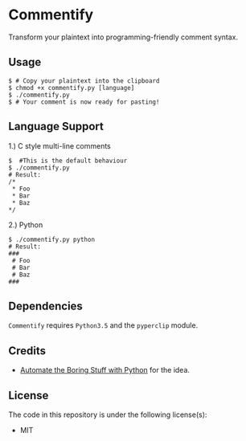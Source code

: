 # Commentify

Transform your plaintext into programming-friendly comment syntax.

## Usage

```
$ # Copy your plaintext into the clipboard
$ chmod +x commentify.py [language]
$ ./commentify.py
$ # Your comment is now ready for pasting!
```

## Language Support

1.) C style multi-line comments

```
$  #This is the default behaviour
$ ./commentify.py
# Result:
/*
 * Foo
 * Bar
 * Baz
*/
```    

2.) Python
```
$ ./commentify.py python
# Result:
###
 # Foo
 # Bar
 # Baz
###
```

## Dependencies

`Commentify` requires `Python3.5` and the `pyperclip` module.

## Credits

* [Automate the Boring Stuff with Python](https://www.automatetheboringstuff.com) for the idea.

## License

The code in this repository is under the following license(s):

* MIT
